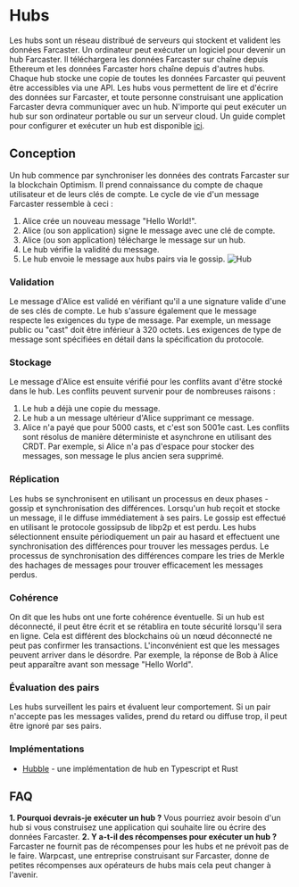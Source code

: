 # Hubs

Les hubs sont un réseau distribué de serveurs qui stockent et valident les données Farcaster.
Un ordinateur peut exécuter un logiciel pour devenir un hub Farcaster. Il téléchargera les données Farcaster sur chaîne depuis Ethereum et les données Farcaster hors chaîne depuis d'autres hubs. Chaque hub stocke une copie de toutes les données Farcaster qui peuvent être accessibles via une API.
Les hubs vous permettent de lire et d'écrire des données sur Farcaster, et toute personne construisant une application Farcaster devra communiquer avec un hub. N'importe qui peut exécuter un hub sur son ordinateur portable ou sur un serveur cloud. Un guide complet pour configurer et exécuter un hub est disponible [ici](https://www.thehubble.xyz).

## Conception

Un hub commence par synchroniser les données des contrats Farcaster sur la blockchain Optimism. Il prend connaissance du compte de chaque utilisateur et de leurs clés de compte.
Le cycle de vie d'un message Farcaster ressemble à ceci :

1. Alice crée un nouveau message \"Hello World!\".
2. Alice (ou son application) signe le message avec une clé de compte.
3. Alice (ou son application) télécharge le message sur un hub.
4. Le hub vérifie la validité du message.
5. Le hub envoie le message aux hubs pairs via le gossip.
   ![Hub](/assets/hub.png)

### Validation

Le message d'Alice est validé en vérifiant qu'il a une signature valide d'une de ses clés de compte. Le hub s'assure également que le message respecte les exigences du type de message. Par exemple, un message public ou \"cast\" doit être inférieur à 320 octets. Les exigences de type de message sont spécifiées en détail dans la spécification du protocole.

### Stockage

Le message d'Alice est ensuite vérifié pour les conflits avant d'être stocké dans le hub. Les conflits peuvent survenir pour de nombreuses raisons :

1. Le hub a déjà une copie du message.
2. Le hub a un message ultérieur d'Alice supprimant ce message.
3. Alice n'a payé que pour 5000 casts, et c'est son 5001e cast.
   Les conflits sont résolus de manière déterministe et asynchrone en utilisant des CRDT. Par exemple, si Alice n'a pas d'espace pour stocker des messages, son message le plus ancien sera supprimé.

### Réplication

Les hubs se synchronisent en utilisant un processus en deux phases - gossip et synchronisation des différences. Lorsqu'un hub reçoit et stocke un message, il le diffuse immédiatement à ses pairs. Le gossip est effectué en utilisant le protocole gossipsub de libp2p et est perdu. Les hubs sélectionnent ensuite périodiquement un pair au hasard et effectuent une synchronisation des différences pour trouver les messages perdus. Le processus de synchronisation des différences compare les tries de Merkle des hachages de messages pour trouver efficacement les messages perdus.

### Cohérence

On dit que les hubs ont une forte cohérence éventuelle. Si un hub est déconnecté, il peut être écrit et se rétablira en toute sécurité lorsqu'il sera en ligne. Cela est différent des blockchains où un nœud déconnecté ne peut pas confirmer les transactions. L'inconvénient est que les messages peuvent arriver dans le désordre. Par exemple, la réponse de Bob à Alice peut apparaître avant son message \"Hello World\".

### Évaluation des pairs

Les hubs surveillent les pairs et évaluent leur comportement. Si un pair n'accepte pas les messages valides, prend du retard ou diffuse trop, il peut être ignoré par ses pairs.

### Implémentations

- [Hubble](https://www.thehubble.xyz) - une implémentation de hub en Typescript et Rust

## FAQ

**1. Pourquoi devrais-je exécuter un hub ?**
Vous pourriez avoir besoin d'un hub si vous construisez une application qui souhaite lire ou écrire des données Farcaster.
**2. Y a-t-il des récompenses pour exécuter un hub ?**
Farcaster ne fournit pas de récompenses pour les hubs et ne prévoit pas de le faire. Warpcast, une entreprise construisant sur Farcaster, donne de petites récompenses aux opérateurs de hubs mais cela peut changer à l'avenir.
